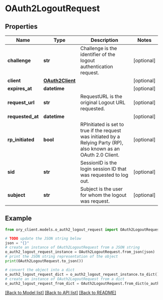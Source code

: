 # OAuth2LogoutRequest


## Properties

Name | Type | Description | Notes
------------ | ------------- | ------------- | -------------
**challenge** | **str** | Challenge is the identifier of the logout authentication request. | [optional] 
**client** | [**OAuth2Client**](OAuth2Client.md) |  | [optional] 
**expires_at** | **datetime** |  | [optional] 
**request_url** | **str** | RequestURL is the original Logout URL requested. | [optional] 
**requested_at** | **datetime** |  | [optional] 
**rp_initiated** | **bool** | RPInitiated is set to true if the request was initiated by a Relying Party (RP), also known as an OAuth 2.0 Client. | [optional] 
**sid** | **str** | SessionID is the login session ID that was requested to log out. | [optional] 
**subject** | **str** | Subject is the user for whom the logout was request. | [optional] 

## Example

```python
from ory_client.models.o_auth2_logout_request import OAuth2LogoutRequest

# TODO update the JSON string below
json = "{}"
# create an instance of OAuth2LogoutRequest from a JSON string
o_auth2_logout_request_instance = OAuth2LogoutRequest.from_json(json)
# print the JSON string representation of the object
print(OAuth2LogoutRequest.to_json())

# convert the object into a dict
o_auth2_logout_request_dict = o_auth2_logout_request_instance.to_dict()
# create an instance of OAuth2LogoutRequest from a dict
o_auth2_logout_request_from_dict = OAuth2LogoutRequest.from_dict(o_auth2_logout_request_dict)
```
[[Back to Model list]](../README.md#documentation-for-models) [[Back to API list]](../README.md#documentation-for-api-endpoints) [[Back to README]](../README.md)


